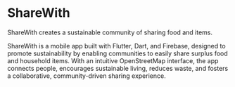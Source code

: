 # ShareWith
ShareWith creates a sustainable community of sharing food and items.

ShareWith is a mobile app built with Flutter, Dart, and Firebase, designed to promote sustainability by enabling 
communities to easily share surplus food and household items. With an intuitive OpenStreetMap interface, the app connects 
people, encourages sustainable living, reduces waste, and fosters a collaborative, community-driven sharing experience.
